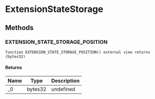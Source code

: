 # ExtensionStateStorage









## Methods

### EXTENSION_STATE_STORAGE_POSITION

```solidity
function EXTENSION_STATE_STORAGE_POSITION() external view returns (bytes32)
```






#### Returns

| Name | Type | Description |
|---|---|---|
| _0 | bytes32 | undefined |




